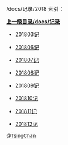 /docs/记录/2018 索引：


**[上一级目录/docs/记录](/docs/记录/index.md)**

- [201803记](/docs/记录/2018/201803记.md)

- [201806记](/docs/记录/2018/201806记.md)

- [201807记](/docs/记录/2018/201807记.md)

- [201808记](/docs/记录/2018/201808记.md)

- [201809记](/docs/记录/2018/201809记.md)

- [201810记](/docs/记录/2018/201810记.md)

- [201811记](/docs/记录/2018/201811记.md)

- [201812记](/docs/记录/2018/201812记.md)


<font size=2 color='grey'> [@TsingChan](http://www.9ong.com/) </font>